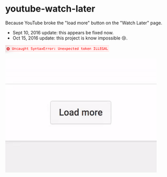 # youtube-watch-later

Because YouTube broke the "load more" button on the "Watch Later" page.

* Sept 10, 2016 update: this appears be fixed now.
* Oct 15, 2016 update: this project is know impossible 😢.

![](CapturFiles_4.png)

![](loading.gif)
